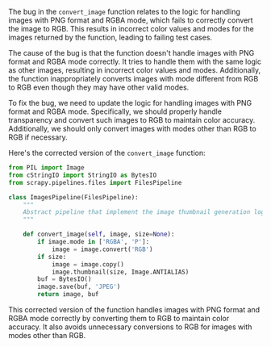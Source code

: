 The bug in the `convert_image` function relates to the logic for handling images with PNG format and RGBA mode, which fails to correctly convert the image to RGB. This results in incorrect color values and modes for the images returned by the function, leading to failing test cases.

The cause of the bug is that the function doesn't handle images with PNG format and RGBA mode correctly. It tries to handle them with the same logic as other images, resulting in incorrect color values and modes. Additionally, the function inappropriately converts images with mode different from RGB to RGB even though they may have other valid modes.

To fix the bug, we need to update the logic for handling images with PNG format and RGBA mode. Specifically, we should properly handle transparency and convert such images to RGB to maintain color accuracy. Additionally, we should only convert images with modes other than RGB to RGB if necessary.

Here's the corrected version of the `convert_image` function:

```python
from PIL import Image
from cStringIO import StringIO as BytesIO
from scrapy.pipelines.files import FilesPipeline

class ImagesPipeline(FilesPipeline):
    """
    Abstract pipeline that implement the image thumbnail generation logic
    """

    def convert_image(self, image, size=None):
        if image.mode in ['RGBA', 'P']:
            image = image.convert('RGB')
        if size:
            image = image.copy()
            image.thumbnail(size, Image.ANTIALIAS)
        buf = BytesIO()
        image.save(buf, 'JPEG')
        return image, buf
```

This corrected version of the function handles images with PNG format and RGBA mode correctly by converting them to RGB to maintain color accuracy. It also avoids unnecessary conversions to RGB for images with modes other than RGB.